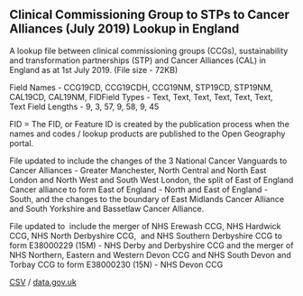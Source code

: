## Clinical Commissioning Group to STPs to Cancer Alliances (July 2019) Lookup in England

A lookup file between clinical commissioning groups (CCGs), sustainability and transformation partnerships (STP) and Cancer Alliances (CAL) in England as at 1st July 2019. (File size - 72KB) 

Field Names - CCG19CD, CCG19CDH, CCG19NM, STP19CD, STP19NM, CAL19CD, CAL19NM, FIDField Types - Text, Text, Text, Text, Text, Text, Text Field Lengths - 9, 3, 57, 9, 58, 9, 45

FID = The FID, or Feature ID is created by
the publication process when the names and codes / lookup products are
published to the Open Geography portal. 

File updated to include the changes of the 3 National Cancer Vanguards to Cancer Alliances - Greater Manchester, North Central and North East London and North West and South West London, the split of East of England Cancer alliance to form East of England - North and East of England - South, and the changes to the boundary of East Midlands Cancer Alliance and South Yorkshire and Bassetlaw Cancer Alliance. 

File updated to  include the merger of NHS Erewash CCG, NHS Hardwick CCG, NHS North Derbyshire CCG,  and NHS Southern Derbyshire CCG to form E38000229 (15M) - NHS Derby and Derbyshire CCG and the merger of NHS Northern, Eastern and Western Devon CCG and NHS South Devon and Torbay CCG to form E38000230 (15N) - NHS Devon CCG

[CSV](csv/075.csv) / [data.gov.uk](https://data.gov.uk/dataset/5c3bef8a-e82e-4291-b6f8-aeb46bd83a56/clinical-commissioning-group-to-stps-to-cancer-alliances-july-2019-lookup-in-england)

